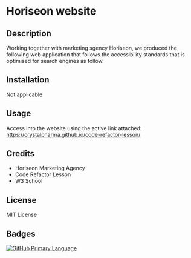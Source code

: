 # Horiseon website
## Description
Working together with marketing sgency Horiseon, we produced the following web application that follows the accessibility standards that is optimised for search engines as follow.

## Installation
Not applicable

## Usage
Access into the website using the active link attached: https://crystalpharma.github.io/code-refactor-lesson/

## Credits
- Horiseon Marketing Agency
- Code Refactor Lesson
- W3 School

## License
MIT License

## Badges
[![GitHub Primary Language](https://img.shields.io/github/languages/top/CrystalPharma/code-refactor-lesson?color=orange)](https://github.com/CrystalPharma/code-refactor-lesson)
